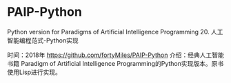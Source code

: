 # PAIP-Python
Python version for Paradigms of Artificial Intelligence Programming 
20. 人工智能编程范式-Python实现

时间：2018年
https://github.com/fortyMiles/PAIP-Python
介绍：经典人工智能书籍 Paradigm of Artificial Intelligence Programming的Python实现版本。原书使用Lisp进行实现。
